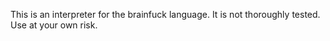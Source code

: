 This is an interpreter for the brainfuck language. It is not thoroughly tested. Use at your own risk.